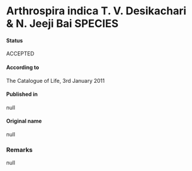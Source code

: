 Arthrospira indica T. V. Desikachari & N. Jeeji Bai SPECIES
=======

#### Status
ACCEPTED

#### According to
The Catalogue of Life, 3rd January 2011

#### Published in
null

#### Original name
null

### Remarks
null